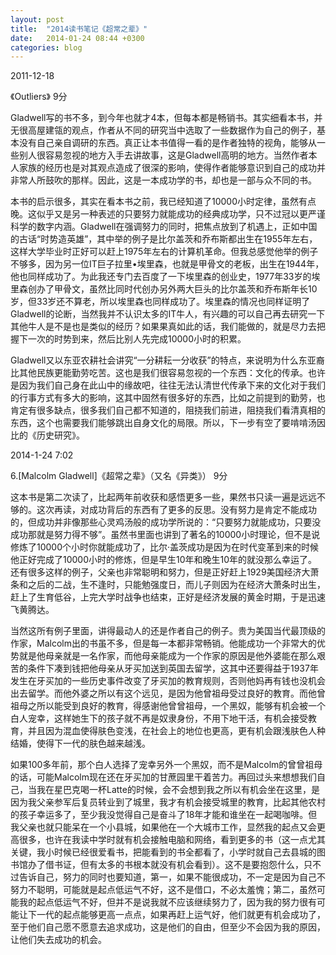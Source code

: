 ```yaml
---
layout: post
title:  "2014读书笔记《超常之辈》"
date:   2014-01-24 08:44 +0300
categories: blog
---
```


2011-12-18

《Outliers》 9分

Gladwell写的书不多，到今年也就才4本，但每本都是畅销书。其实细看本书，并无很高屋建瓴的观点，作者从不同的研究当中选取了一些数据作为自己的例子，基本没有自己亲自调研的东西。真正让本书值得一看的是作者独特的视角，能够从一些别人很容易忽视的地方入手去讲故事，这是Gladwell高明的地方。当然作者本人家族的经历也是对其观点造成了很深的影响，使得作者能够意识到自己的成功并非常人所鼓吹的那样。因此，这是一本成功学的书，却也是一部与众不同的书。

本书的启示很多，其实在看本书之前，我已经知道了10000小时定律，虽然有点晚。这似乎又是另一种表述的只要努力就能成功的经典成功学，只不过冠以更严谨科学的数字内涵。Gladwell在强调努力的同时，把焦点放到了机遇上，正如中国的古话“时势造英雄”，其中举的例子是比尔盖茨和乔布斯都出生在1955年左右，这样大学毕业时正好可以赶上1975年左右的计算机革命。但我总感觉他举的例子不够多，因为另一位IT巨子拉里•埃里森，也就是甲骨文的老板，出生在1944年，他也同样成功了。为此我还专门去百度了一下埃里森的创业史，1977年33岁的埃里森创办了甲骨文，虽然比同时代创办另外两大巨头的比尔盖茨和乔布斯年长10岁，但33岁还不算老，所以埃里森也同样成功了。埃里森的情况也同样证明了Gladwell的论断，当然我并不认识太多的IT牛人，有兴趣的可以自己再去研究一下其他牛人是不是也是类似的经历？如果果真如此的话，我们能做的，就是尽力去把握下一次的时势到来，然后比别人先完成10000小时的积累。

Gladwell又以东亚农耕社会讲究“一分耕耘一分收获”的特点，来说明为什么东亚裔比其他民族更能勤劳吃苦。这也是我们很容易忽视的一个东西：文化的传承。也许是因为我们自己身在此山中的缘故吧，往往无法认清世代传承下来的文化对于我们的行事方式有多大的影响，这其中固然有很多好的东西，比如之前提到的勤劳，也肯定有很多缺点，很多我们自己都不知道的，阻挠我们前进，阻挠我们看清真相的东西，这个也需要我们能够跳出自身文化的局限。所以，下一步有空了要啃啃汤因比的《历史研究》。

2014-1-24 7:02

6.[Malcolm Gladwell]《超常之辈》（又名《异类》） 9分

这本书是第二次读了，比起两年前收获和感悟更多一些，果然书只读一遍是远远不够的。这次再读，对成功背后的东西有了更多的反思。没有努力是肯定不能成功的，但成功并非像那些心灵鸡汤般的成功学所说的：“只要努力就能成功，只要没成功那就是努力得不够”。虽然书里面也讲到了著名的10000小时理论，但不是说修炼了10000个小时你就能成功了，比尔·盖茨成功是因为在时代变革到来的时候他正好完成了10000小时的修炼，但是早生10年和晚生10年的就没那么幸运了。还有很多这样的例子，父亲也非常聪明和努力，但是正好赶上1929美国经济大萧条和之后的二战，生不逢时，只能勉强度日，而儿子则因为在经济大萧条时出生，赶上了生育低谷，上完大学时战争也结束，正好是经济发展的黄金时期，于是迅速飞黄腾达。

当然这所有例子里面，讲得最动人的还是作者自己的例子。贵为美国当代最顶级的作家，Malcolm出的书虽不多，但是每一本都非常畅销。他能成功一个非常大的优势就是他母亲就是一名作家，而他母亲能成为一个作家的原因是他外婆能在那么艰苦的条件下凑到钱把他母亲从牙买加送到英国去留学，这其中还要得益于1937年发生在牙买加的一些历史事件改变了牙买加的教育规则，否则他妈再有钱也没机会出去留学。而他外婆之所以有这个远见，是因为他曾祖母受过良好的教育。而他曾祖母之所以能受到良好的教育，得感谢他曾曾祖母，一个黑奴，能够有机会被一个白人宠幸，这样她生下的孩子就不再是奴隶身份，不用下地干活，有机会接受教育，并且因为混血使得肤色变浅，在社会上的地位也更高，更有机会跟浅肤色人种结婚，使得下一代的肤色越来越浅。

如果100多年前，那个白人选择了宠幸另外一个黑奴，而不是Malcolm的曾曾祖母的话，可能Malcolm现在还在牙买加的甘蔗园里干着苦力。再回过头来想想我们自己，当我在星巴克喝一杯Latte的时候，会不会想到我之所以有机会坐在这里，是因为我父亲参军后复员转业到了城里，我才有机会接受城里的教育，比起其他农村的孩子幸运多了，至少我没觉得自己是奋斗了18年才能和谁坐在一起喝咖啡。但我父亲也就只能呆在一个小县城，如果他在一个大城市工作，显然我的起点又会更高很多，也许在我读中学时就有机会接触电脑和网络，看到更多的书（这一点尤其关键，我小时候已经很爱看书，把能看到的书全都看了，小学时就自己去县城的图书馆办了借书证，但有太多的书根本就没有机会看到）。<!--【再说说我研究生时的专业，因为研究的性质，所以组里的所有学生都必须会编程，这对于现在的学生来说当然是稀松平常的事，但是放到20年前，当大多数人还不知道电脑是什么的时候，我们组的学生就在自己写代码，更早一点的还得用上打孔机，于是我的师兄师姐们毕业之后去美国继续深造时，都很快从科研转向了计算机，最后凭借着计算机上的专长很轻易的在美国找到工作并且留下了。而我就不可能再走同样的路了，因为我毕业的时候码农已经烂大街了。】-->这不是要抱怨什么，只不过告诉自己，努力的同时也要知道，第一，如果不能很成功，不一定是因为自己不努力不聪明，可能就是起点低运气不好，这不是借口，不必太羞愧；第二，虽然可能我的起点低运气不好，但并不是说我就不应该继续努力了，因为我的努力很有可能让下一代的起点能够更高一点点，如果再赶上运气好，他们就更有机会成功了，至于他们自己愿不愿意去追求成功，这是他们的自由，但至少不会因为我的原因，让他们失去成功的机会。




<!--end-->
